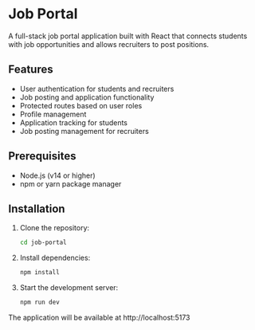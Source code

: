 # Job Portal

A full-stack job portal application built with React that connects students with job opportunities and allows recruiters to post positions.

## Features

- User authentication for students and recruiters
- Job posting and application functionality
- Protected routes based on user roles
- Profile management
- Application tracking for students
- Job posting management for recruiters

## Prerequisites

- Node.js (v14 or higher)
- npm or yarn package manager
## Installation

1. Clone the repository:
   ```bash
   cd job-portal
   ```

2. Install dependencies:
   ```bash
   npm install
   ```

3. Start the development server:
   ```bash
   npm run dev
   ```

The application will be available at http://localhost:5173


